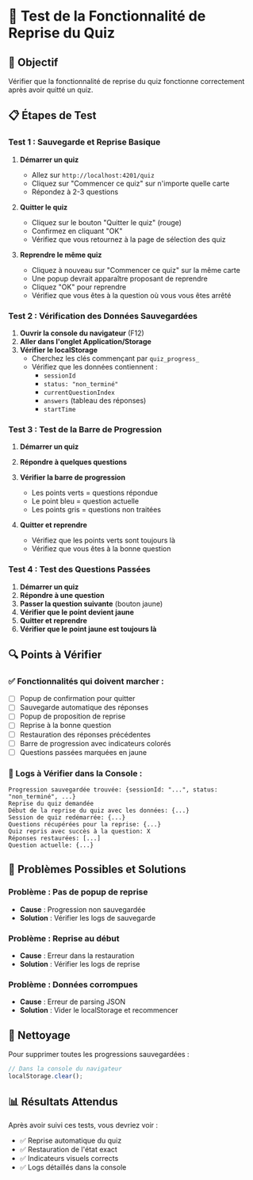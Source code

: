 # 🧪 Test de la Fonctionnalité de Reprise du Quiz

## 🎯 Objectif
Vérifier que la fonctionnalité de reprise du quiz fonctionne correctement après avoir quitté un quiz.

## 📋 Étapes de Test

### **Test 1 : Sauvegarde et Reprise Basique**

1. **Démarrer un quiz**
   - Allez sur `http://localhost:4201/quiz`
   - Cliquez sur "Commencer ce quiz" sur n'importe quelle carte
   - Répondez à 2-3 questions

2. **Quitter le quiz**
   - Cliquez sur le bouton "Quitter le quiz" (rouge)
   - Confirmez en cliquant "OK"
   - Vérifiez que vous retournez à la page de sélection des quiz

3. **Reprendre le même quiz**
   - Cliquez à nouveau sur "Commencer ce quiz" sur la même carte
   - Une popup devrait apparaître proposant de reprendre
   - Cliquez "OK" pour reprendre
   - Vérifiez que vous êtes à la question où vous vous êtes arrêté

### **Test 2 : Vérification des Données Sauvegardées**

1. **Ouvrir la console du navigateur** (F12)
2. **Aller dans l'onglet Application/Storage**
3. **Vérifier le localStorage**
   - Cherchez les clés commençant par `quiz_progress_`
   - Vérifiez que les données contiennent :
     - `sessionId`
     - `status: "non_terminé"`
     - `currentQuestionIndex`
     - `answers` (tableau des réponses)
     - `startTime`

### **Test 3 : Test de la Barre de Progression**

1. **Démarrer un quiz**
2. **Répondre à quelques questions**
3. **Vérifier la barre de progression**
   - Les points verts = questions répondue
   - Le point bleu = question actuelle
   - Les points gris = questions non traitées

4. **Quitter et reprendre**
   - Vérifiez que les points verts sont toujours là
   - Vérifiez que vous êtes à la bonne question

### **Test 4 : Test des Questions Passées**

1. **Démarrer un quiz**
2. **Répondre à une question**
3. **Passer la question suivante** (bouton jaune)
4. **Vérifier que le point devient jaune**
5. **Quitter et reprendre**
6. **Vérifier que le point jaune est toujours là**

## 🔍 Points à Vérifier

### **✅ Fonctionnalités qui doivent marcher :**

- [ ] Popup de confirmation pour quitter
- [ ] Sauvegarde automatique des réponses
- [ ] Popup de proposition de reprise
- [ ] Reprise à la bonne question
- [ ] Restauration des réponses précédentes
- [ ] Barre de progression avec indicateurs colorés
- [ ] Questions passées marquées en jaune

### **📝 Logs à Vérifier dans la Console :**

```
Progression sauvegardée trouvée: {sessionId: "...", status: "non_terminé", ...}
Reprise du quiz demandée
Début de la reprise du quiz avec les données: {...}
Session de quiz redémarrée: {...}
Questions récupérées pour la reprise: {...}
Quiz repris avec succès à la question: X
Réponses restaurées: [...]
Question actuelle: {...}
```

## 🐛 Problèmes Possibles et Solutions

### **Problème : Pas de popup de reprise**
- **Cause** : Progression non sauvegardée
- **Solution** : Vérifier les logs de sauvegarde

### **Problème : Reprise au début**
- **Cause** : Erreur dans la restauration
- **Solution** : Vérifier les logs de reprise

### **Problème : Données corrompues**
- **Cause** : Erreur de parsing JSON
- **Solution** : Vider le localStorage et recommencer

## 🧹 Nettoyage

Pour supprimer toutes les progressions sauvegardées :
```javascript
// Dans la console du navigateur
localStorage.clear();
```

## 📊 Résultats Attendus

Après avoir suivi ces tests, vous devriez voir :
- ✅ Reprise automatique du quiz
- ✅ Restauration de l'état exact
- ✅ Indicateurs visuels corrects
- ✅ Logs détaillés dans la console
